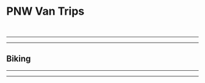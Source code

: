 <body>    
  <div class="jumbotron">
    <br><br><br><br><br><h1>PNW Van Trips</h1><br>
      <hr><hr>
  </div>
<div class="row">

 
<div class="grid-container" id="Biking">
 <div class="item1">
  <h2>Biking</h2>
  </div>
</div><hr><hr>
